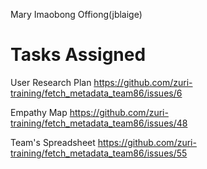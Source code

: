 Mary Imaobong Offiong(jblaige)

# Tasks Assigned
User Research Plan   https://github.com/zuri-training/fetch_metadata_team86/issues/6

Empathy Map           https://github.com/zuri-training/fetch_metadata_team86/issues/48

Team's Spreadsheet    https://github.com/zuri-training/fetch_metadata_team86/issues/55
